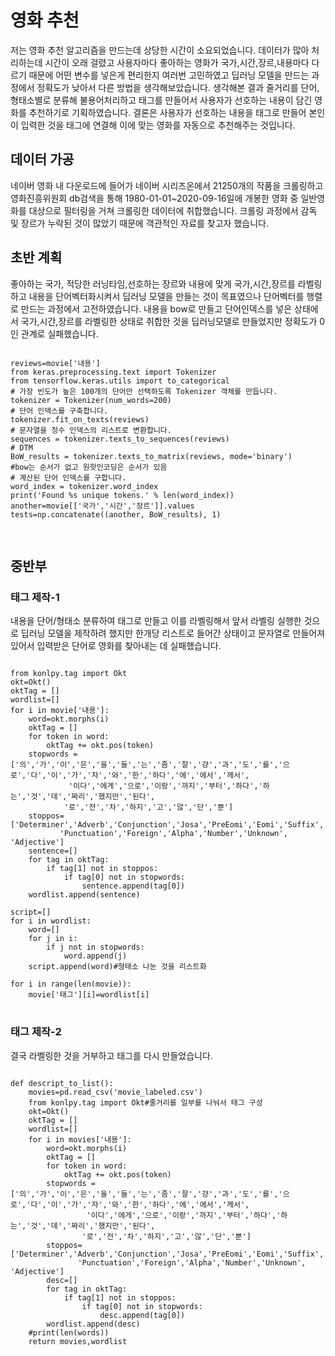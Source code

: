 # 영화 추천 
저는 영화 추천 알고리즘을 만드는데 상당한 시간이 소요되었습니다. 데이터가 많아 처리하는데 시간이 오래 걸렸고 사용자마다 좋아하는 영화가 국가,시간,장르,내용마다 다르기 때문에 어떤 변수를 넣은게 편리한지 여러번 고민하였고 딥러닝 모델을 만드는 과정에서 정확도가 낮아서 다른 방법을 생각해보았습니다. 생각해본 결과 줄거리를 단어,형태소별로 분류해 불용어처리하고 태그를 만들어서 사용자가 선호하는 내용이 담긴 영화를 추천하기로 기획하였습니다. 결론은 사용자가 선호하는 내용을 태그로 만들어 본인이 입력한 것을 태그에 연결해 이에 맞는 영화를 자동으로 추천해주는 것입니다. 

## 데이터 가공
네이버 영화 내 다운로드에 들어가 네이버 시리즈온에서 21250개의 작품을 크롤링하고 영화진흥위원회 db검색을 통해 1980-01-01~2020-09-16일에 개봉한 영화 중 일반영화를 대상으로 필터링을 거쳐 크롤링한 데이터에 취합했습니다. 크롤링 과정에서 감독 및 장르가 누락된 것이 많았기 때문에 객관적인 자료를 찾고자 했습니다.

## 초반 계획
좋아하는 국가, 적당한 러닝타임,선호하는 장르와 내용에 맞게 국가,시간,장르를 라벨링하고 내용을 단어벡터화시켜서 딥러닝 모델을 만들는 것이 목표였으나 단어벡터를 행렬로 만드는 과정에서 고전하였습니다. 내용을 bow로 만들고 단어인덱스를 넣은 상태에서 국가,시간,장르를 라벨링한 상태로 취합한 것을 딥러닝모델로 만들었지만 정확도가 0인 관계로 실패했습니다. 
<pre>
<code>
reviews=movie['내용']
from keras.preprocessing.text import Tokenizer
from tensorflow.keras.utils import to_categorical
# 가장 빈도가 높은 100개의 단어만 선택하도록 Tokenizer 객체를 만듭니다.
tokenizer = Tokenizer(num_words=200)
# 단어 인덱스를 구축합니다.
tokenizer.fit_on_texts(reviews)
# 문자열을 정수 인덱스의 리스트로 변환합니다.
sequences = tokenizer.texts_to_sequences(reviews)
# DTM
BoW_results = tokenizer.texts_to_matrix(reviews, mode='binary')
#bow는 순서가 없고 원핫인코딩은 순서가 있음
# 계산된 단어 인덱스를 구합니다.
word_index = tokenizer.word_index
print('Found %s unique tokens.' % len(word_index))
another=movie[['국가','시간','장르']].values
tests=np.concatenate((another, BoW_results), 1)

</code>
</pre>

## 중반부
### 태그 제작-1
내용을 단어/형태소 분류하여 태그로 만들고 이를 라벨링해서 앞서 라벨링 실행한 것으로 딥러닝 모델을 제작하려 했지만 한개당 리스트로 들어간 상태이고 문자열로 만들어져있어서 입력받은 단어로 영화를 찾아내는 데 실패했습니다.
<pre>
<code>
from konlpy.tag import Okt
okt=Okt()
oktTag = []
wordlist=[]
for i in movie['내용']:  
    word=okt.morphs(i)
    oktTag = []
    for token in word:
        oktTag += okt.pos(token)
    stopwords = ['의','가','이','은','을','들','는','좀','잘','걍','과','도','를','으로','다','이','가','자','와','한','하다','에','에서','께서',
             '이다','에게','으로','이랑','까지','부터','하다','하는','것','데','짜리','했지만','된다',
            '로','전','차','하지','고','않','단','뿐']
    stoppos=['Determiner','Adverb','Conjunction','Josa','PreEomi','Eomi','Suffix',
           'Punctuation','Foreign','Alpha','Number','Unknown', 'Adjective']
    sentence=[]
    for tag in oktTag:
        if tag[1] not in stoppos:
            if tag[0] not in stopwords:
                sentence.append(tag[0])
    wordlist.append(sentence)
    
script=[]
for i in wordlist:
    word=[]
    for j in i:
        if j not in stopwords:
            word.append(j)
    script.append(word)#형태소 나눈 것을 리스트화
    
for i in range(len(movie)):
    movie['태그'][i]=wordlist[i] 
</code>
</pre>

### 태그 제작-2
결국 라벨링한 것을 거부하고 태그를 다시 만들었습니다.
<pre>
<code>
def descript_to_list():
    movies=pd.read_csv('movie_labeled.csv')
    from konlpy.tag import Okt#줄거리를 일부를 나눠서 태그 구성
    okt=Okt()
    oktTag = []
    wordlist=[]
    for i in movies['내용']:  
        word=okt.morphs(i)
        oktTag = []
        for token in word:
            oktTag += okt.pos(token)
        stopwords = ['의','가','이','은','을','들','는','좀','잘','걍','과','도','를','으로','다','이','가','자','와','한','하다','에','에서','께서',
                 '이다','에게','으로','이랑','까지','부터','하다','하는','것','데','짜리','했지만','된다',
                '로','전','차','하지','고','않','단','뿐']
        stoppos=['Determiner','Adverb','Conjunction','Josa','PreEomi','Eomi','Suffix',
               'Punctuation','Foreign','Alpha','Number','Unknown', 'Adjective']
        desc=[]
        for tag in oktTag:
            if tag[1] not in stoppos:
                if tag[0] not in stopwords:
                    desc.append(tag[0])
        wordlist.append(desc)
    #print(len(words))
    return movies,wordlist
</code>
</pre>
